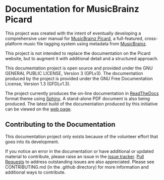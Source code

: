 # Documentation for MusicBrainz Picard

This project was created with the intent of eventually developing a comprehensive
user manual for [MusicBrainz Picard](https://picard.musicbrainz.org), a full-featured,
cross-platform music file tagging system using metadata from [MusicBrainz](https://musicbrainz.org).

This project is not intended to replace the documentation on the Picard website, but to augment
it with additional detail and a structured approach.

This documentation project is open source and provided under the GNU GENERAL PUBLIC LICENSE, Version
3 (GPLv3).  The documentation produced by the project is provided under the GNU Free Documentation
License, Version 1.3 (GFDLv1.3).

The project currently produces the on-line documentation in [ReadTheDocs](https://readthedocs.org)
format theme using [Sphinx](https://www.sphinx-doc.org/). A stand-alone PDF document is also being
produced.  The latest build of the documentation produced by this initiative can be viewed on the
[web page](https://rdswift.github.io/picard-docs/index.html).

## Contributing to the Documentation

This documentation project only exists because of the volunteer effort that goes into its development.

If you notice an error in the documentation or have additional or updated material to contribute,
please raise an issue in the [issue tracker](https://github.com/rdswift/picard-docs/issues).
[Pull Requests](https://github.com/rdswift/picard-docs/pulls) to address outstanding issues are also
appreciated.  Please see CONTRIBUTING.md (in the .github directory) for more information and additional
ways to contribute.
